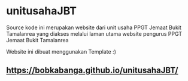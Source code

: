 # unitusahaJBT

Source kode ini merupakan website dari unit usaha PPGT Jemaat Bukit Tamalanrea yang diakses melalui laman utama website pengurus PPGT Jemaat Bukit Tamalanrea

Website ini dibuat menggunakan Template :)

## https://bobkabanga.github.io/unitusahaJBT/

